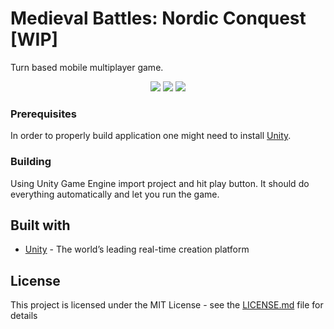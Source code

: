 # Medieval Battles: Nordic Conquest [WIP]
Turn based mobile multiplayer game.
</br>
<p align="center">
  <img with="840" src="https://drive.google.com/uc?export=view&id=1DvvDy9It0AwPD_X_ZKG5AW2kWnGIFhtS"/>
  <img with="840" src="https://drive.google.com/uc?export=view&id=1GGD5Wyh9a-LQeBmvuN164Yp2ScCvjWmu"/>
  <img with="840" src="https://drive.google.com/uc?export=view&id=1a_0K-tXGOFFwf1l05T8wDg4RDCNzDrFK"/>
 </p>

### Prerequisites
In order to properly build application one might need to install [Unity](https://unity3d.com/get-unity/download).

### Building
Using Unity Game Engine import project and hit play button. It should do everything automatically and let you run the game.

## Built with
* [Unity](https://unity.com/) - The world’s leading real-time creation platform

## License
This project is licensed under the MIT License - see the [LICENSE.md](LICENSE.md) file for details
